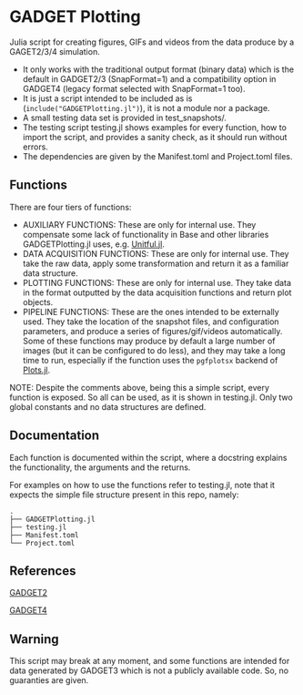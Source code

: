 # GADGET Plotting

Julia script for creating figures, GIFs and videos from the data produce by a GAGET2/3/4 simulation.

- It only works with the traditional output format (binary data) which is the default in GADGET2/3 (SnapFormat=1) and a compatibility option in GADGET4 (legacy format selected with SnapFormat=1 too).
- It is just a script intended to be included as is (`include("GADGETPlotting.jl")`), it is not a module nor a package.
- A small testing data set is provided in test_snapshots/.
- The testing script testing.jl shows examples for every function, how to import the script, and provides a sanity check, as it should run without errors.
- The dependencies are given by the Manifest.toml and Project.toml files.

## Functions

There are four tiers of functions:

- AUXILIARY FUNCTIONS: These are only for internal use. They compensate some lack of functionality in Base and other libraries GADGETPlotting.jl uses, e.g. [Unitful.jl](https://github.com/PainterQubits/Unitful.jl).
- DATA ACQUISITION FUNCTIONS: These are only for internal use. They take the raw data, apply some transformation and return it as a familiar data structure.
- PLOTTING FUNCTIONS: These are only for internal use. They take data in the format outputted by the data acquisition functions and return plot objects.
- PIPELINE FUNCTIONS: These are the ones intended to be externally used. They take the location of the snapshot files, and configuration parameters, and produce a series of figures/gif/videos automatically. Some of these functions may produce by default a large number of images (but it can be configured to do less), and they may take a long time to run, especially if the function uses the `pgfplotsx` backend of [Plots.jl](https://github.com/JuliaPlots/Plots.jl).

NOTE: Despite the comments above, being this a simple script, every function is exposed. So all can be used, as it is shown in testing.jl. Only two global constants and no data structures are defined.

## Documentation

Each function is documented within the script, where a docstring explains the functionality, the arguments and the returns.

For examples on how to use the functions refer to testing.jl, note that it expects the simple file structure present in this repo, namely:

    .
    ├── GADGETPlotting.jl 
    ├── testing.jl
    ├── Manifest.toml 
    └── Project.toml

## References

[GADGET2](https://wwwmpa.mpa-garching.mpg.de/gadget/)

[GADGET4](https://wwwmpa.mpa-garching.mpg.de/gadget4/)

## Warning

This script may break at any moment, and some functions are intended for data generated by GADGET3 which is not a publicly available code. So, no guaranties are given.
